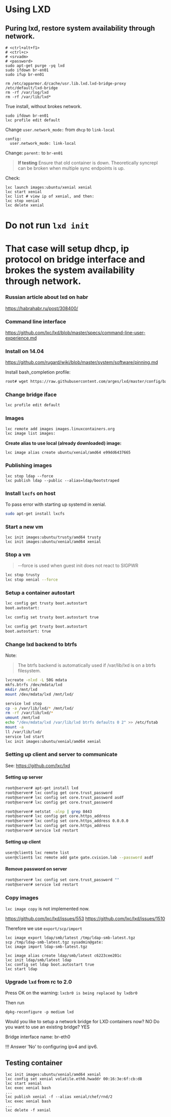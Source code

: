 # Using LXD

## Puring lxd, restore system availability through network.

```
# <ctrl+alt+f1>
# <ctrl+c>
# <srvadm>
# <password>
sudo apt-get purge -yq lxd
sudo ifdown br-en01
sudo ifup br-en01
```

```
rm /etc/apparmor.d/cache/usr.lib.lxd.lxd-bridge-proxy /etc/default/lxd-bridge
rm -rf /var/log/lxd
rm -rf /var/lib/lxd*
```

True install, without brokes network.
```
sudo ifdown br-en01
lxc profile edit default
```

Change `user.network_mode:` from `dhcp` to `link-local`

```
config:
  user.network_mode: link-local
```

Change: `parent:` to `br-en01`

> **If testing**
> Ensure that old container is down.
> Theoretically syncrepl can be broken when multiple sync endpoints is up.

Check:

```
lxc launch images:ubuntu/xenial xenial
lxc start xenial
lxc list # view ip of xenial, and then:
lxc stop xenial
lxc delete xenial
```

# Do not run `lxd init`
# That case will setup dhcp, ip protocol on bridge interface and brokes the system availability through network.


### Russian article about lxd on habr

https://habrahabr.ru/post/308400/

### Command line interface

https://github.com/lxc/lxd/blob/master/specs/command-line-user-experience.md

### Install on 14.04

https://github.com/rugard/wiki/blob/master/system/software/pinning.md

Install bash_completion profile:

```bash
root# wget https://raw.githubusercontent.com/arges/lxd/master/config/bash/lxc.in -O /etc/bash_completion.d/lxd
```

### Change bridge iface

```bash
lxc profile edit default
```

### Images

```bash
lxc remote add images images.linuxcontainers.org
lxc image list images:
```

**Create alias to use local (already downloaded) image:**

```
lxc image alias create ubuntu/xenial/amd64 e99dd6437665
```

### Publishing images

```
lxc stop ldap --force
lxc publish ldap --public --alias=ldap/bootstraped
```


### Install `lxcfs` on host

To pass error with starting up systemd in xenial.

```bash
sudo apt-get install lxcfs
```

### Start a new vm

```
lxc init images:ubuntu/trusty/amd64 trusty
lxc init images:ubuntu/xenial/amd64 xenial
```

### Stop a vm

> --force is used when guest init does not react to SIGPWR

```bash
lxc stop trusty
lxc stop xenial --force
```

### Setup a container autostart

```bash
lxc config get trusty boot.autostart
boot.autostart:

lxc config set trusty boot.autostart true

lxc config get trusty boot.autostart
boot.autostart: true
```

### Change lxd backend to btrfs

Note: 

> The btrfs backend is automatically used if /var/lib/lxd is on a btrfs filesystem.

```bash
lvcreate -nlxd -L 50G mdata
mkfs.btrfs /dev/mdata/lxd
mkdir /mnt/lxd
mount /dev/mdata/lxd /mnt/lxd/

service lxd stop
cp -a /var/lib/lxd/* /mnt/lxd/
rm -rf /var/lib/lxd/*
umount /mnt/lxd
echo "/dev/mdata/lxd /var/lib/lxd btrfs defaults 0 2" >> /etc/fstab
mount -a
ll /var/lib/lxd/
service lxd start
lxc init images:ubuntu/xenial/amd64 xenial
```

### Setting up client and server to communicate

See: https://github.com/lxc/lxd

#### Setting up server

```bash
root@server# apt-get install lxd
root@server# lxc config get core.trust_password
root@server# lxc config set core.trust_password asdf
root@server# lxc config get core.trust_password

root@server# netstat -alnp | grep 8443
root@server# lxc config get core.https_address
root@server# lxc config set core.https_address 0.0.0.0
root@server# lxc config get core.https_address
root@server# service lxd restart
```

#### Setting up client

```bash
user@client$ lxc remote list
user@client$ lxc remote add gate gate.cvision.lab --password asdf
```

#### Remove password on server

```bash
root@server# lxc config set core.trust_password ""
root@server# service lxd restart
```

### Copy images

`lxc image copy` is not implemented now.

https://github.com/lxc/lxd/issues/553
https://github.com/lxc/lxd/issues/1510

Therefore we use `export/scp/import`

```
lxc image export ldap/smb/latest /tmp/ldap-smb-latest.tgz
scp /tmp/ldap-smb-latest.tgz sysadmin@gate:
lxc image import ldap-smb-latest.tgz

lxc image alias create ldap/smb/latest c6223cee201c
lxc init ldap/smb/latest ldap
lxc config set ldap boot.autostart true
lxc start ldap
```

### Upgrade `lxd` from rc to 2.0

Press OK on the warning: `lxcbr0 is being replaced by lxdbr0`

Then run 

```
dpkg-reconfigure -p medium lxd
```

Would you like to setup a network bridge for LXD containers now? NO
Do you want to use an existing bridge? YES

Bridge interface name: br-eth0

!!! Answer 'No' to configuring ipv4 and ipv6.

## Testing container

```
lxc init images:ubuntu/xenial/amd64 xenial
lxc config set xenial volatile.eth0.hwaddr 00:16:3e:6f:cb:d8
lxc start xenial
lxc exec xenial bash
...
lxc publish xenial -f --alias xenial/chef/rnd/2
lxc exec xenial bash
...
lxc delete -f xenial
```
